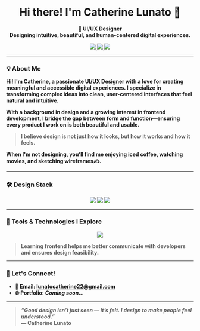 <h1 align="center">Hi there! I'm Catherine Lunato 👋</h1>

<p align="center">
  <strong>🎨 UI/UX Designer<br/>
  Designing intuitive, beautiful, and human-centered digital experiences.
</p>

<p align="center">
  <a href="mailto:catherine@example.com">
    <img src="https://img.shields.io/badge/Email-D14836?style=flat&logo=gmail&logoColor=white" />
  </a>
  <a href="https://github.com/catherinelunato">
    <img src="https://img.shields.io/badge/GitHub-181717?style=flat&logo=github&logoColor=white" />
  </a>
  <a href="#">
    <img src="https://img.shields.io/badge/Portfolio-Coming_Soon-blue?style=flat" />
  </a>
</p>

---

### 💡 About Me

Hi! I'm Catherine, a passionate **UI/UX Designer** with a love for creating meaningful and accessible digital experiences. I specialize in transforming complex ideas into clean, user-centered interfaces that feel natural and intuitive.

With a background in design and a growing interest in frontend development, I bridge the gap between **form** and **function**—ensuring every product I work on is both beautiful and usable.

> I believe design is not just how it looks, but how it works and how it feels.

When I'm not designing, you’ll find me enjoying iced coffee, watching movies, and sketching wireframes✍️.

---

### 🛠️ Design Stack

<p align="center">

<!-- Design tools -->
<img src="https://img.shields.io/badge/Figma-F24E1E?style=for-the-badge&logo=figma&logoColor=white" />
<img src="https://img.shields.io/badge/AdobeXD-FF61F6?style=for-the-badge&logo=adobexd&logoColor=white" />
<img src="https://img.shields.io/badge/Canva-00C4CC?style=for-the-badge&logo=canva&logoColor=white" />

</p>

---

### 🧪 Tools & Technologies I Explore

<p align="center">
<img src="https://skillicons.dev/icons?i=html,css,bootstrap,tailwind" />
</p>

> Learning frontend helps me better communicate with developers and ensures design feasibility.

---

### 📩 Let's Connect!

- 📧 Email: [lunatocatherine22@gmail.com](mailto:lunatocatherine22@gmail.com)  
- 🌐 Portfolio: *Coming soon...*  

---

> _“Good design isn’t just seen — it’s felt. I design to make people feel understood.”_  
> — **Catherine Lunato**
